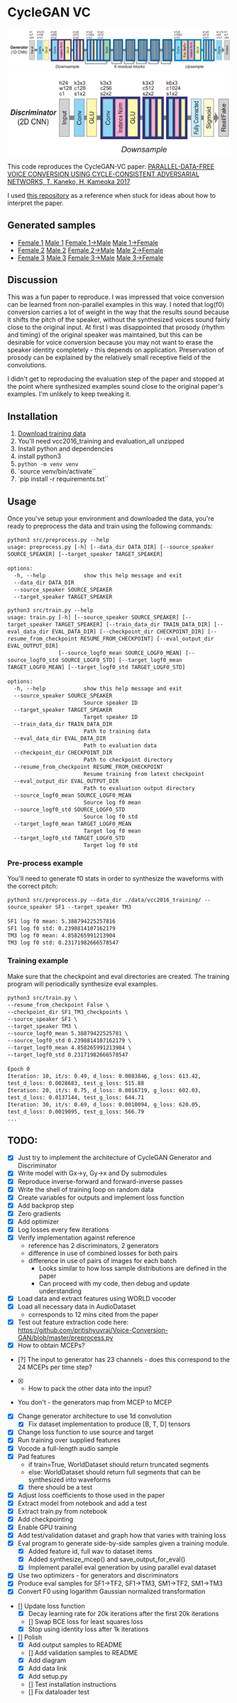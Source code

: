 # CycleGAN VC

![Generator arch](https://raw.githubusercontent.com/maratsubkhankulov/cyclegan-vc/8752c9ebab44f0906fb6f9b1132b710961576ffd/generator.png)
![Discriminator arch](https://raw.githubusercontent.com/maratsubkhankulov/cyclegan-vc/8752c9ebab44f0906fb6f9b1132b710961576ffd/discriminator.png)

This code reproduces the CycleGAN-VC paper: [PARALLEL-DATA-FREE VOICE CONVERSION USING CYCLE-CONSISTENT ADVERSARIAL NETWORKS, T. Kaneko, H. Kameoka 2017](https://arxiv.org/pdf/1711.11293.pdf)

I used [this repository](https://github.com/pritishyuvraj/Voice-Conversion-GAN) as a reference when stuck for ideas about how to interpret the paper.

## Generated samples

- [Female 1](./samples/200001_SF1_source.wav) [Male 1](./samples/200001_TM3_target.wav) [Female 1->Male](./samples/200001_SF1_to_200001_TM3.wav) [Male 1->Female](./samples/200001_TM3_to_200001_SF1.wav)
- [Female 2](./samples/200002_SF1_source.wav) [Male 2](./samples/200002_TM3_target.wav) [Female 2->Male](./samples/200002_SF1_to_200002_TM3.wav) [Male 2->Female](./samples/200002_TM3_to_200002_SF1.wav)
- [Female 3](./samples/200003_SF1_source.wav) [Male 3](./samples/200003_TM3_target.wav) [Female 3->Male](./samples/200003_SF1_to_200003_TM3.wav) [Male 3->Female](./samples/200003_TM3_to_200003_SF1.wav)

## Discussion

This was a fun paper to reproduce. I was impressed that voice conversion can be learned from non-parallel examples in this way. I noted that log(f0) conversion carries a lot of weight in the way that the results sound because it shifts the pitch of the speaker, without the synthesized voices sound fairly close to the original input. At first I was disappointed that prosody (rhythm and timing) of the original speaker was maintained, but this can be desirable for voice conversion because you may not want to erase the speaker identity completely - this depends on application. Preservation of prosody can be explained by the relatively small receptive field of the convolutions.

I didn't get to reproducing the evaluation step of the paper and stopped at the point where synthesized examples sound close to the original paper's examples. I'm unlikely to keep tweaking it.

## Installation

1. [Download training data](https://datashare.ed.ac.uk/download/DS_10283_2211.zip)
  1. You'll need vcc2016_training and evaluation_all unzipped
2. Install python and dependencies
  1. install python3
  1. `python -m venv venv`
  1. `source venv/bin/activate``
  1. `pip install -r requirements.txt``

## Usage

Once you've setup your environment and downloaded the data, you're ready to preprocess the data and train using the following commands:

```shell
python3 src/preprocess.py --help
usage: preprocess.py [-h] [--data_dir DATA_DIR] [--source_speaker SOURCE_SPEAKER] [--target_speaker TARGET_SPEAKER]

options:
  -h, --help            show this help message and exit
  --data_dir DATA_DIR
  --source_speaker SOURCE_SPEAKER
  --target_speaker TARGET_SPEAKER
```

```shell
python3 src/train.py --help
usage: train.py [-h] [--source_speaker SOURCE_SPEAKER] [--target_speaker TARGET_SPEAKER] [--train_data_dir TRAIN_DATA_DIR] [--eval_data_dir EVAL_DATA_DIR] [--checkpoint_dir CHECKPOINT_DIR] [--resume_from_checkpoint RESUME_FROM_CHECKPOINT] [--eval_output_dir EVAL_OUTPUT_DIR]
                [--source_logf0_mean SOURCE_LOGF0_MEAN] [--source_logf0_std SOURCE_LOGF0_STD] [--target_logf0_mean TARGET_LOGF0_MEAN] [--target_logf0_std TARGET_LOGF0_STD]

options:
  -h, --help            show this help message and exit
  --source_speaker SOURCE_SPEAKER
                        Source speaker ID
  --target_speaker TARGET_SPEAKER
                        Target speaker ID
  --train_data_dir TRAIN_DATA_DIR
                        Path to training data
  --eval_data_dir EVAL_DATA_DIR
                        Path to evaluation data
  --checkpoint_dir CHECKPOINT_DIR
                        Path to checkpoint directory
  --resume_from_checkpoint RESUME_FROM_CHECKPOINT
                        Resume training from latest checkpoint
  --eval_output_dir EVAL_OUTPUT_DIR
                        Path to evaluation output directory
  --source_logf0_mean SOURCE_LOGF0_MEAN
                        Source log f0 mean
  --source_logf0_std SOURCE_LOGF0_STD
                        Source log f0 std
  --target_logf0_mean TARGET_LOGF0_MEAN
                        Target log f0 mean
  --target_logf0_std TARGET_LOGF0_STD
                        Target log f0 std
```

### Pre-process example

You'll need to generate f0 stats in order to synthesize the waveforms with the correct pitch:

```shell
python3 src/preprocess.py --data_dir ./data/vcc2016_training/ --source_speaker SF1 --target_speaker TM3

SF1 log f0 mean: 5.388794225257816
SF1 log f0 std: 0.2398814107162179
TM3 log f0 mean: 4.858265991213904
TM3 log f0 std: 0.23171982666578547
```

### Training example

Make sure that the checkpoint and eval directories are created. The training program will periodically synthesize eval examples.

```shell
python3 src/train.py \
--resume_from_checkpoint False \
--checkpoint_dir SF1_TM3_checkpoints \
--source_speaker SF1 \
--target_speaker TM3 \
--source_logf0_mean 5.38879422525781 \
--source_logf0_std 0.2398814107162179 \
--target_logf0_mean 4.858265991213904 \
--target_logf0_std 0.23171982666578547

Epoch 0
Iteration: 10, it/s: 0.49, d_loss: 0.0083846, g_loss: 613.42, test_d_loss: 0.0028683, test_g_loss: 515.88
Iteration: 20, it/s: 0.75, d_loss: 0.0016719, g_loss: 602.03, test_d_loss: 0.0137144, test_g_loss: 644.71
Iteration: 30, it/s: 0.69, d_loss: 0.0010094, g_loss: 620.05, test_d_loss: 0.0019095, test_g_loss: 566.79
...
```

## TODO:
- [x] Just try to implement the architecture of CycleGAN Generator and Discriminator
- [x] Write model with Gx->y, Gy->x and Dy submodules
- [x] Reproduce inverse-forward and forward-inverse passes
- [x] Write the shell of training loop on random data
- [x] Create variables for outputs and implement loss function
- [x] Add backprop step
- [x] Zero gradients
- [x] Add optimizer
- [x] Log losses every few iterations
- [x] Verify implementation against reference
  - reference has 2 discriminators, 2 generators
  - difference in use of combined losses for both pairs
  - difference in use of pairs of images for each batch
    - Looks similar to how loss sample distributions are defined in the paper
    - Can proceed with my code, then debug and update understanding
- [x] Load data and extract features using WORLD vocoder
- [x] Load all necessary data in AudioDataset
  - corresponds to 12 mins cited from the paper
- [x] Test out feature extraction code here: https://github.com/pritishyuvraj/Voice-Conversion-GAN/blob/master/preprocess.py
- [x] How to obtain MCEPs?
- [?] The input to generator has 23 channels - does this correspond to the 24 MCEPs per time step?
- [x]  - How to pack the other data into the input?
  - You don't - the generators map from MCEP to MCEP
- [x] Change generator architecture to use 1d convolution
  - [x] Fix dataset implementation to produce [B, T, D] tensors
- [x] Change loss function to use source and target
- [x] Run training over supplied features
- [x] Vocode a full-length audio sample
- [x] Pad features
  - if train=True, WorldDataset should return truncated segments
  - else: WorldDataset should return full segments that can be synthesized into waveforms
  - [x] there should be a test
- [x] Adjust loss coefficients to those used in the paper
- [x] Extract model from notebook and add a test
- [x] Extract train.py from notebook
- [x] Add checkpointing
- [x] Enable GPU training
- [x] Add test/validation dataset and graph how that varies with training loss
- [x] Eval program to generate side-by-side samples given a training module.
  - [x] Added feature id, full wav to dataset items
  - [x] Added synthesize_mcep() and save_output_for_eval()
  - [x] Implement parallel eval generation by using parallel eval dataset
- [x] Use two optimizers - for generators and discriminators
- [x] Produce eval samples for SF1->TF2, SF1->TM3, SM1->TF2, SM1->TM3
- [x] Convert F0 using logarithm Gaussian normalized transformation
- [] Update loss function
  - [x] Decay learning rate for 20k iterations after the first 20k iterations
  - [] Swap BCE loss for least squares loss
  - [x] Stop using identity loss after 1k iterations
- [] Polish
  - [x] Add output samples to README
  - [] Add validation samples to README
  - [x] Add diagram
  - [x] Add data link
  - [x] Add setup.py
  - [] Test installation instructions
  - [] Fix dataloader test
